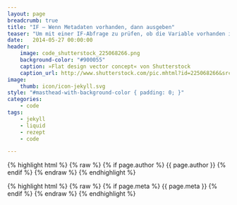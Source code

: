 ```yaml
---
layout: page
breadcrumb: true
title: "IF – Wenn Metadaten vorhanden, dann ausgeben"
teaser: "Um mit einer IF-Abfrage zu prüfen, ob die Variable vorhanden ist, ist das folgende Code-Schnipsel hilfreich."
date:   2014-05-27 00:00:00
header:
    image: code_shutterstock_225068266.png
    background-color: "#900055"
    caption: »Flat design vector concept« von Shutterstock
    caption_url: http://www.shutterstock.com/pic.mhtml?id=225068266&src=id
image:
    thumb: icon/icon-jekyll.svg
style: "#masthead-with-background-color { padding: 0; }"
categories:
    - code
tags:
    - jekyll
    - liquid
    - rezept
    - code

---
```


{% highlight html %}
{% raw %}
{% if page.author %}
    {{ page.author }}
{% endif %}
{% endraw %}
{% endhighlight %}

{% highlight html %}
{% raw %}
{% if page.meta %}
    {{ page.meta }}
{% endif %}
{% endraw %}
{% endhighlight %}


